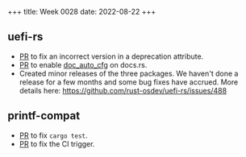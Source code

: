 +++
title: Week 0028
date: 2022-08-22
+++

## uefi-rs

* [PR](https://github.com/rust-osdev/uefi-rs/pull/485) to fix an
  incorrect version in a deprecation attribute.
* [PR](https://github.com/rust-osdev/uefi-rs/pull/487) to enable
  [doc_auto_cfg](https://doc.rust-lang.org/rustdoc/unstable-features.html#doc_auto_cfg-automatically-generate-doccfg) on docs.rs.
* Created minor releases of the three packages. We haven't done a
  release for a few months and some bug fixes have accrued. More details
  here: <https://github.com/rust-osdev/uefi-rs/issues/488>
  
## printf-compat

* [PR](https://github.com/lights0123/printf-compat/pull/2) to fix `cargo test`.
* [PR](https://github.com/lights0123/printf-compat/pull/3) to fix the CI trigger.
